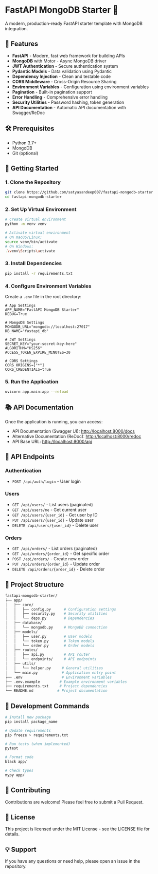 # FastAPI MongoDB Starter 🚀

A modern, production-ready FastAPI starter template with MongoDB integration.

## 🌟 Features

- **FastAPI** - Modern, fast web framework for building APIs
- **MongoDB** with Motor - Async MongoDB driver
- **JWT Authentication** - Secure authentication system
- **Pydantic Models** - Data validation using Pydantic
- **Dependency Injection** - Clean and testable code
- **CORS Middleware** - Cross-Origin Resource Sharing
- **Environment Variables** - Configuration using environment variables
- **Pagination** - Built-in pagination support
- **Error Handling** - Comprehensive error handling
- **Security Utilities** - Password hashing, token generation
- **API Documentation** - Automatic API documentation with Swagger/ReDoc

## 🛠️ Prerequisites

- Python 3.7+
- MongoDB
- Git (optional)

## 🚀 Getting Started

### 1. Clone the Repository

```bash
git clone https://github.com/satyasandeep007/fastapi-mongodb-starter
cd fastapi-mongodb-starter
```

### 2. Set Up Virtual Environment

```bash
# Create virtual environment
python -m venv venv

# Activate virtual environment
# On macOS/Linux:
source venv/bin/activate
# On Windows:
.\venv\Scripts\activate
```

### 3. Install Dependencies

```bash
pip install -r requirements.txt
```

### 4. Configure Environment Variables

Create a `.env` file in the root directory:

```env
# App Settings
APP_NAME="FastAPI MongoDB Starter"
DEBUG=True

# MongoDB Settings
MONGODB_URL="mongodb://localhost:27017"
DB_NAME="fastapi_db"

# JWT Settings
SECRET_KEY="your-secret-key-here"
ALGORITHM="HS256"
ACCESS_TOKEN_EXPIRE_MINUTES=30

# CORS Settings
CORS_ORIGINS=["*"]
CORS_CREDENTIALS=true
```

### 5. Run the Application

```bash
uvicorn app.main:app --reload
```

## 📚 API Documentation

Once the application is running, you can access:

- API Documentation (Swagger UI): <http://localhost:8000/docs>
- Alternative Documentation (ReDoc): <http://localhost:8000/redoc>
- API Base URL: <http://localhost:8000/api>

## 🔗 API Endpoints

### Authentication

- `POST /api/auth/login` - User login

### Users

- `GET /api/users/` - List users (paginated)
- `GET /api/users/me` - Get current user
- `GET /api/users/{user_id}` - Get user by ID
- `PUT /api/users/{user_id}` - Update user
- `DELETE /api/users/{user_id}` - Delete user

### Orders

- `GET /api/orders/` - List orders (paginated)
- `GET /api/orders/{order_id}` - Get specific order
- `POST /api/orders/` - Create new order
- `PUT /api/orders/{order_id}` - Update order
- `DELETE /api/orders/{order_id}` - Delete order

## 📁 Project Structure

```bash
fastapi-mongodb-starter/
├── app/
│   ├── core/
│   │   ├── config.py      # Configuration settings
│   │   ├── security.py    # Security utilities
│   │   └── deps.py        # Dependencies
│   ├── database/
│   │   └── mongodb.py     # MongoDB connection
│   ├── models/
│   │   ├── user.py        # User models
│   │   └── token.py       # Token models
│   │   └── order.py       # Order models
│   ├── routes/
│   │   ├── api.py         # API router
│   │   └── endpoints/     # API endpoints
│   ├── utils/
│   │   └── helper.py     # General utilities
│   └── main.py           # Application entry point
├── .env                  # Environment variables
├── .env.example         # Example environment variables
├── requirements.txt     # Project dependencies
└── README.md           # Project documentation
```

## 🔧 Development Commands

```bash
# Install new package
pip install package_name

# Update requirements
pip freeze > requirements.txt

# Run tests (when implemented)
pytest

# Format code
black app/

# Check types
mypy app/
```

## 🤝 Contributing

Contributions are welcome! Please feel free to submit a Pull Request.

## 📝 License

This project is licensed under the MIT License - see the LICENSE file for details.

## 💡 Support

If you have any questions or need help, please open an issue in the repository.
